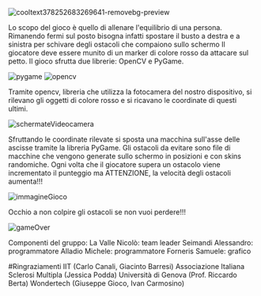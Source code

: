 ![cooltext378252683269641-removebg-preview](https://user-images.githubusercontent.com/72200995/110104365-5c828480-7da7-11eb-8aa6-4867c4a71823.png)

Lo scopo del gioco è quello di allenare l'equilibrio di una persona.
Rimanendo fermi sul posto bisogna infatti spostare il busto a destra e a sinistra per schivare degli ostacoli che compaiono sullo schermo
Il giocatore deve essere munito di un marker di colore rosso da attacare sul petto.
Il gioco sfrutta due librerie: OpenCV e PyGame.

![pygame](https://user-images.githubusercontent.com/61046970/110098840-ec710000-7da0-11eb-83b8-0da86a2f2e64.png)
![opencv](https://user-images.githubusercontent.com/61046970/110098845-eda22d00-7da0-11eb-9bb6-d17dafc2c0d3.png)

Tramite opencv, libreria che utilizza la fotocamera del nostro dispositivo, si rilevano gli oggetti di colore rosso e si ricavano le coordinate di questi ultimi.

![schermateVideocamera](https://user-images.githubusercontent.com/61046970/110099029-23dfac80-7da1-11eb-9668-405f0178cd51.png)

Sfruttando le coordinate rilevate si sposta una macchina sull'asse delle ascisse tramite la libreria PyGame.
Gli ostacoli da evitare sono file di macchine che vengono generate sullo schermo in posizioni e con skins randomiche.
Ogni volta che il giocatore supera un ostacolo viene incrementato il punteggio ma ATTENZIONE, la velocità degli ostacoli aumenta!!!

![immagineGioco](https://user-images.githubusercontent.com/61046970/110099060-2a6e2400-7da1-11eb-927f-f34591b395e6.png)

Occhio a non colpire gli ostacoli se non vuoi perdere!!!

![gameOver](https://user-images.githubusercontent.com/61046970/110099083-335ef580-7da1-11eb-90b5-28fecd024ed3.png)

Componenti del gruppo:
La Valle Nicolò: team leader
Seimandi Alessandro: programmatore
Alladio Michele: programmatore
Forneris Samuele: grafico

#Ringraziamenti
IIT (Carlo Canali, Giacinto Barresi)
Associazione Italiana Sclerosi Multipla (Jessica Podda)
Università di Genova (Prof. Riccardo Berta)
Wondertech (Giuseppe Gioco, Ivan Carmosino)
